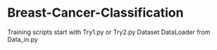 # Breast-Cancer-Classification
Training scripts start with Try1.py or Try2.py
Dataset DataLoader from Data_in.py
